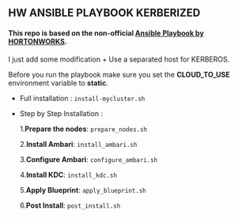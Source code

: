 ## HW ANSIBLE PLAYBOOK KERBERIZED

#### This repo is based on the non-official [Ansible Playbook by HORTONWORKS](https://github.com/hortonworks/ansible-hortonworks). 

I just add some modification + Use a separated host for KERBEROS.

Before you run the playbook make sure you set the **CLOUD_TO_USE** environment variable to **static**.

- Full installation : `install-mycluster.sh`

- Step by Step Installation :

  1.**Prepare the nodes**: `prepare_nodes.sh`
  
  2.**Install Ambari**: `install_ambari.sh`
  
  3.**Configure Ambari**: `configure_ambari.sh`
  
  4.**Install KDC**: `install_kdc.sh`
  
  5.**Apply Blueprint**: `apply_blueprint.sh`
  
  6.**Post Install**: `post_install.sh`
  
